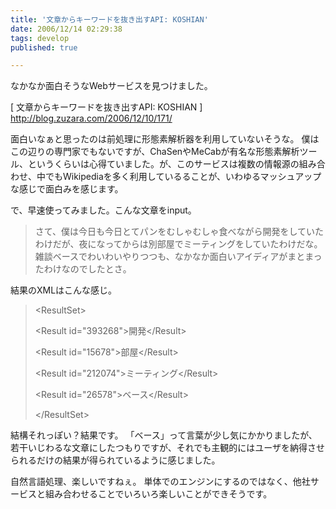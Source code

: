 ```yaml
---
title: '文章からキーワードを抜き出すAPI: KOSHIAN'
date: 2006/12/14 02:29:38
tags: develop
published: true

---
```


なかなか面白そうなWebサービスを見つけました。

[ 文章からキーワードを抜き出すAPI: KOSHIAN ]
<a href="http://blog.zuzara.com/2006/12/10/171/">http://blog.zuzara.com/2006/12/10/171/</a>

面白いなぁと思ったのは前処理に形態素解析器を利用していないそうな。
僕はこの辺りの専門家でもないですが、ChaSenやMeCabが有名な形態素解析ツール、というくらいは心得ていました。が、このサービスは複数の情報源の組み合わせ、中でもWikipediaを多く利用しているることが、いわゆるマッシュアップな感じで面白みを感じます。

で、早速使ってみました。こんな文章をinput。

<blockquote>さて、僕は今日も今日とてパンをむしゃむしゃ食べながら開発をしていたわけだが、夜になってからは別部屋でミーティングをしていたわけだな。雑談ベースでわいわいやりつつも、なかなか面白いアイディアがまとまったわけなのでしたとさ。</blockquote>

結果のXMLはこんな感じ。



<blockquote>

&lt;ResultSet&gt;

&lt;Result id="393268"&gt;開発&lt;/Result&gt;

&lt;Result id="15678"&gt;部屋&lt;/Result&gt;

&lt;Result id="212074"&gt;ミーティング&lt;/Result&gt;

&lt;Result id="26578"&gt;ベース&lt;/Result&gt;

&lt;/ResultSet&gt;</blockquote>

結構それっぽい？結果です。
「ベース」って言葉が少し気にかかりましたが、若干いじわるな文章にしたつもりですが、それでも主観的にはユーザを納得させられるだけの結果が得られているように感じました。

自然言語処理、楽しいですねぇ。
単体でのエンジンにするのではなく、他社サービスと組み合わせることでいろいろ楽しいことができそうです。
